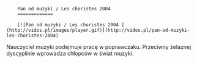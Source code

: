 
        Pan od muzyki / Les choristes 2004 
        =============
        
        [![Pan od muzyki / Les choristes 2004 ](http://vidos.pl/images/player.gif)](http://vidos.pl/pan-od-muzyki-les-choristes-2004)
        
        
 Nauczyciel muzyki podejmuje pracę w poprawczaku. Przeciwny żelaznej dyscyplinie wprowadza chłopców w świat muzyki.
    